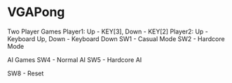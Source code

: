VGAPong
=======

Two Player Games
Player1: Up - KEY[3], Down - KEY[2]
Player2: Up - Keyboard Up, Down - Keyboard Down
SW1 - Casual Mode
SW2 - Hardcore Mode

AI Games
SW4 - Normal AI
SW5 - Hardcore AI

SW8 - Reset